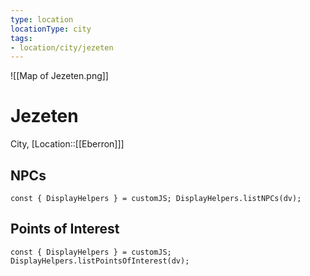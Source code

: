 ```yaml
---
type: location
locationType: city
tags: 
- location/city/jezeten
---
```

![[Map of Jezeten.png]]
# Jezeten
City, [Location::[[Eberron]]]


## NPCs
```dataviewjs
const { DisplayHelpers } = customJS; DisplayHelpers.listNPCs(dv);
```

## Points of Interest
```dataviewjs
const { DisplayHelpers } = customJS; DisplayHelpers.listPointsOfInterest(dv);
```
